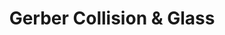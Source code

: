 ---
title: "Gerber Collision & Glass"
url: /mesa/gerber-collision-und-glass-north-omaha/
shop: Autowerkstatt
---